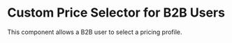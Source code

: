 # Custom Price Selector for B2B Users

This component allows a B2B user to select a pricing profile.
